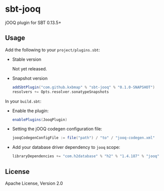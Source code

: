 sbt-jooq
========

jOOQ plugin for SBT 0.13.5+

Usage
-----
Add the following to your `project/plugins.sbt`:

* Stable version

  Not yet released.

* Snapshot version

  ```scala
  addSbtPlugin("com.github.kxbmap" % "sbt-jooq" % "0.1.0-SNAPSHOT")
  resolvers += Opts.resolver.sonatypeSnapshots
  ```

In your `build.sbt`:

* Enable the plugin:

  ```scala
  enablePlugins(JooqPlugin)
  ```

* Setting the jOOQ codegen configuration file:

  ```scala
  jooqCodegenConfigFile := file("path") / "to" / "jooq-codegen.xml"
  ```
  
* Add your database driver dependency to `jooq` scope:

  ```scala
  libraryDependencies += "com.h2database" % "h2" % "1.4.187" % "jooq"
  ```

License
-------
Apache License, Version 2.0
